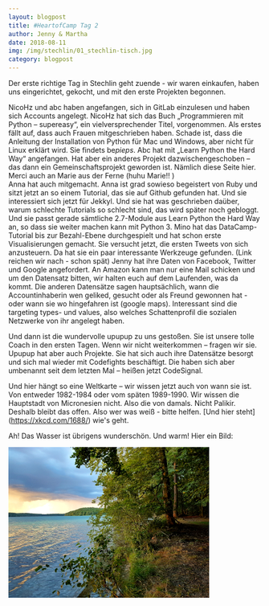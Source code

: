 ```yaml
---
layout: blogpost
title: #HeartofCamp Tag 2
author: Jenny & Martha
date: 2018-08-11
img: /img/stechlin/01_stechlin-tisch.jpg
category: blogpost
---
```



Der erste richtige Tag in Stechlin geht zuende  -  wir waren einkaufen, haben uns eingerichtet, gekocht, und mit den erste Projekten begonnen. 

NicoHz und abc haben angefangen, sich in GitLab einzulesen und haben sich Accounts angelegt. NicoHz hat sich das Buch „Programmieren mit Python – supereasy“, ein vielversprechender Titel, vorgenommen. Als erstes fällt auf, dass auch Frauen mitgeschrieben haben. Schade ist, dass die Anleitung der Installation von Python für Mac und Windows, aber nicht für Linux erklärt wird. Sie findets be*pieps*.
Abc hat mit „Learn Python the Hard Way“ angefangen. Hat aber ein anderes Projekt dazwischengeschoben – das dann ein Gemeinschaftsprojekt geworden ist. Nämlich diese Seite hier. Merci auch an Marie aus der Ferne (huhu Marie!! )  
Anna hat auch mitgemacht. Anna ist grad sowieso begeistert von Ruby und sitzt jetzt an so einem Tutorial, das sie auf Github gefunden hat. Und sie interessiert sich jetzt für Jekkyl. Und sie hat was geschrieben daüber, warum schlechte Tutorials so schlecht sind, das wird später noch gebloggt. Und sie passt gerade sämtliche 2.7-Module aus Learn Python the Hard Way an, so dass sie weiter machen kann mit Python 3.
Mino hat das DataCamp-Tutorial bis zur Bezahl-Ebene durchgespielt und hat schon erste Visualisierungen gemacht. Sie versucht jetzt, die ersten Tweets von sich anzusteuern. Da hat sie ein paar interessante Werkzeuge gefunden. (Link reichen wir nach - schon spät)
Jenny hat ihre Daten von Facebook, Twitter und Google angefordert. An Amazon kann man nur eine Mail schicken und um den Datensatz bitten, wir halten euch auf dem Laufenden, was da kommt. Die anderen Datensätze sagen hauptsächlich, wann die Accountinhaberin wen geliked, gesucht oder als Freund gewonnen hat - oder wann sie wo hingefahren ist (google maps). Interessant sind die targeting types- und values, also welches Schattenprofil die sozialen Netzwerke von ihr angelegt haben.  

Und dann ist die wundervolle upupup zu uns gestoßen. Sie ist unsere tolle Coach in den ersten Tagen. Wenn wir nicht weiterkommen – fragen wir sie. Upupup hat aber auch Projekte. Sie hat sich auch ihre Datensätze besorgt und sich mal wieder mit Codefights beschäftigt. Die haben sich aber umbenannt seit dem letzten Mal – heißen jetzt CodeSignal. 

Und hier hängt so eine Weltkarte – wir wissen jetzt auch von wann sie ist. Von entweder 1982-1984 oder vom späten 1989-1990. Wir wissen die Hauptstadt von Micronesien nicht. Also die von damals. Nicht Palikir. Deshalb bleibt das offen. Also wer was weiß  - bitte helfen. [Und hier steht] (https://xkcd.com/1688/) wie's geht. 

Ah! Das Wasser ist übrigens wunderschön. Und warm! Hier ein Bild: 

![](/img/stechlin/03_stechin-see.jpg)
